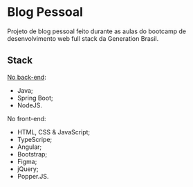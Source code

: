 # Blog Pessoal

Projeto de blog pessoal feito durante as aulas do bootcamp de desenvolvimento web full stack da Generation Brasil.

## Stack

[No back-end](https://github.com/petry078/BlogPessoal):
* Java;
* Spring Boot;
* NodeJS.

No front-end:
* HTML, CSS & JavaScript;
* TypeScripe;
* Angular;
* Bootstrap;
* Figma;
* jQuery;
* Popper.JS.
